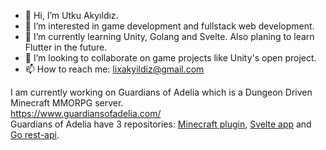 - 👋 Hi, I’m Utku Akyıldız.
- 👀 I’m interested in game development and fullstack web development.
- 🌱 I’m currently learning Unity, Golang and Svelte. Also planing to learn Flutter in the future.
- 💞️ I’m looking to collaborate on game projects like Unity's open project.
- 📫 How to reach me: lixakyildiz@gmail.com

I am currently working on Guardians of Adelia which is a Dungeon Driven Minecraft MMORPG server. <br/>
https://www.guardiansofadelia.com/ <br/>
Guardians of Adelia have 3 repositories: [Minecraft plugin](https://github.com/Lix3nn53/GuardiansOfAdelia), [Svelte app](https://github.com/Lix3nn53/goa-svelte) and [Go rest-api](https://github.com/Lix3nn53/goa-golang).


<!---
Lix3nn53/Lix3nn53 is a ✨ special ✨ repository because its `README.md` (this file) appears on your GitHub profile.
You can click the Preview link to take a look at your changes.
--->
